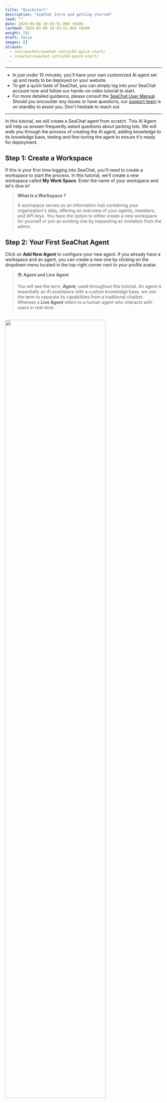 ```yaml
---
title: "Quickstart"
description: "SeaChat Intro and getting started"
lead: ""
date: 2024-03-08 10:43:51.069 +0100
lastmod: 2024-03-08 10:43:51.069 +0100
weight: 202
draft: false
images: []
aliases:
  - /en/seachat/seachat-intro/02-quick-start/
  - /seachat/seachat-intro/02-quick-start/
---
```

---
* In just under 10 minutes, you'll have your own customized AI agent set up and ready to be deployed on your website.
* To get a quick taste of SeaChat, you can simply log into your SeaChat account now and follow our hands-on video tutorial to start.
* For more detailed guidance, please consult the [SeaChat User Manual](/en/seachat/seachat-intro/02-how-to-create/). Should you encounter any issues or have questions, our [support team](#support) is on standby to assist you. Don't hesitate to reach out.

---

In this tutorial, we will create a SeaChat agent from scratch. This AI Agent will help us answer frequently asked questions about parking lots. We will walk you through the process of creating the AI agent, adding knowledge to its knowledge base, testing and fine-tuning the agent to ensure it's ready for deployment.

## Step 1: Create a Workspace 
If this is your first time logging into SeaChat, you'll need to create a workspace to start the process. In this tutorial, we'll create a new workspace called **My Work Space**. Enter the name of your workspace and let's dive in!

> **What Is a Workspace ?**
>
>  A workspace serves as an information hub containing your organization's data, offering an overview of your agents, members, and API keys. You have the option to either create a new workspace for yourself or join an existing one by requesting an invitation from the admin.

## Step  2: Your First SeaChat Agent
Click on **Add New Agent** to configure your new agent. If you already have a workspace and an agent, you can create a new one by clicking on the dropdown menu located in the top-right corner next to your profile avatar.

> :books: **Agent and Live Agent**
>
>You will see the term, **Agent**, used throughout this tutorial. An agent is essentially an AI assistance with a custom knowledge base, we use the term to separate its capabilities from a traditional chatbot. Whereas a **Live Agent** refers to a human agent who interacts with users in real-time.


<br/>
<img width="80%" style="border-radius: 0.4rem; transition: transform 0.5s ease;" src="/images/product-updates/seachat/en/tutorial-intro/20240311-tutorial-intro-step2.jpg" alt="">
<br/>

<br/>

Once you have picked the right name for your agent, move on to **Description** to give your agent some context of its role and functions before you choose its use case and response language. After picking a creative name **My Parking Agent** for this tutorial, I will choose **FAQ** as my use case, since this agent will be used to answer frequently asked questions, and **US English** for the response language.
<br/>

<br/>
<img width="80%" style="border-radius: 0.4rem" src="/images/product-updates/seachat/en/tutorial-intro/20240311-tutorial-intro-step2-2.jpg" alt="">
<br/>

<br/>

> :bulb: **Note** 
>
>  The live agent feature will require a human agent in case the customer wishes to be transferred to one. The customer will then have the option to request a human agent during the chat.
> 

## Step 3:  Add Knowledge
To fully leverage the capabilities of your SeaChat agent, we need to add knowledge to its knowledge base. SeaChat offers a range of options for uploading content to your agent's knowledge base. Find your agent's knowledge base by navigating to the **Knowledge Base** dashboard under **Agent Configuration** in the sidebar menu. 

Feel free to try out the different ways to upload data to your knowledge base. For the purposes of this tutorial, we'll focus on utilizing the **Upload Spreadsheet** method. However, if you're interested in exploring additional data uploading techniques, we invite you to consult the [Add Knowledge]( /en/seachat/seachat-intro/03-add-knowledge/add-knowledge-intro) section within our user manual for comprehensive instructions and tips.
<br/>
<img width="80%" style="border-radius: 0.4rem" src="/images/product-updates/seachat/en/tutorial-intro/20240311-tutorial-intro-step3.jpg" alt="">
<br/>

## Step  4:  Upload Files to Knowledge Base
Uploading a spreadsheet is as simple as clicking on the upload icon and choosing the desired spreadsheet. Once you see your uploaded files in the preview section below the drag-and-drop section, click on the **Next** button to confirm. 
Now, my CSV file, ncc_Car_Parks (1) is uploaded, and we can see each header and its corresponding data in the preview section. My Parking Agent is now ready for the next step.

<br/>

<a href="/images/product-updates/seachat/en/tutorial-intro/20240311-tutorial-intro-step4.jpg" target="_blank">
<img width="80%" style="border-radius: 0.4rem; cursor: zoom-in;" src="/images/product-updates/seachat/en/tutorial-intro/20240311-tutorial-intro-step4.jpg" alt="">
</a>
<br/>

<br/>


To see the uploaded data of parking lots, we simply navigate to the **Existing** section in the top-right corner of the dashboard once your files have been successfully uploaded.

<br/>
<a href="/images/product-updates/seachat/en/tutorial-intro/20240311-tutorial-intro-step4-2.jpg" target="_blank">
<img width="80%" style="border-radius: 0.4rem; cursor: zoom-in;" src="/images/product-updates/seachat/en/tutorial-intro/20240311-tutorial-intro-step4-2.jpg" alt="">
</a>
<br/>

<br/>

That’s it. Now, My Parking Agent has processed the uploaded data, and let’s set it up for a test to see if it needs further fine-tuning. Click on the **Test AI Agent** button located in the bottom-right corner. Test away and let’s fine-tune the AI agent for optimal performance!

<br/>
<a href="/images/product-updates/seachat/en/tutorial-intro/20240311-tutorial-intro-step4-3.jpg" target="_blank">
<img width="80%" style="border-radius: 0.4rem;cursor: zoom-in;" src="/images/product-updates/seachat/en/tutorial-intro/20240311-tutorial-intro-step4-3.jpg" alt="">
<a/>
<br/>

## Step  5:  Test Your SeaChat Agent

Before deploying the AI agent we've just created, it’s crucial to train it through testing and fine-tuning. Imagine yourself as the user interacting with the chatbot. You can now start asking any questions to see how your SeaChat agent responds.
With its updated knowledge base, My Parking Agent is now ready to be tested. You can start by asking questions to see how your agent responds. Here is what my agent has to say.

<br/>
<img width="80%" style="border-radius: 0.4rem" src="/images/product-updates/seachat/en/tutorial-intro/20240311-tutorial-intro-step5-1.jpg" alt="">
<br/>

<br/>

To review a message, hover over it and provide positive feedback to your agent with a thumbs up. If the message needs further review, give it a thumbs down.
Oops, it looks like My Parking Agent needs some fine-tuning. I will give a thumbs down here to provide a feedback.

<br/>
<img width="80%" style="border-radius: 0.4rem" src="/images/product-updates/seachat/en/tutorial-intro/20240311-tutorial-intro-step5-02.jpg" alt="">
<br/>

## Step 6:  SeaChat Agent Fine-Tuning

SeaChat provides a set of sophisticated tools for you to fine-tune your agent to perfection. You can find these amazing features in the **Needs Review** section, accessible via the sidebar menu on the left. Here, you can review the responses that have received your feedback.
<br/>
<a href="/images/product-updates/seachat/en/tutorial-intro/20240311-tutorial-intro-step6.jpg" target="_blank">
<img width="80%" style="border-radius: 0.4rem; cursor: zoom-in;" src="/images/product-updates/seachat/en/tutorial-intro/20240311-tutorial-intro-step6.jpg" alt="">
</a>
<br/>

<br/>
 For My Parking Agent, I just told it to rephrase the way to ask a question. Now, it will take in the feedback and rephrase the response accordingly.

<br/>
<img width="80%" style="border-radius: 0.4rem" src="/images/product-updates/seachat/en/tutorial-intro/20240311-tutorial-intro-step6-002.jpg" alt="">
<br/>

<br/>
Fine-tuning your AI agent is a crucial and continuous process. We kindly advise you to check out the [**Advanced**]( /en/seachat/seachat-intro/03-add-knowledge/add-knowledge-intro) section in our user manual for a more comprehensive explanation and to understand the different parameters and features involved in the fine-tuning process.


##  Custom AI Chatbot at Your Service

Sit back and watch how SeaChat AI agents can elevate your operations. From customer service and marketing to serving as a collaboration coordinator, SeaChat empowers you to automate your workflows for optimal efficiency with ease.
In this tutorial, we've walked you through the steps necessary to put your first AI agent into action. However, to fully unleash the power of SeaChat, there are a few more aspects for you to grasp. We kindly invite you to explore our detailed [user manual]( /en/seachat/seachat-intro/02-how-to-create/) to understand the true potential of SeaChat, or you can directly contact our [support team](#support) for further information and assistance. 

## Support
Need assistance? Contact us at [seachat@seaslt.ai](mailto:seachat@seaslt.ai).
